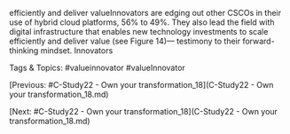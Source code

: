 efficiently and deliver valueInnovators are edging out other CSCOs in their use of hybrid 
cloud platforms, 56% to 49%. They also lead the field with 
digital infrastructure that enables new technology investments 
to scale efficiently and deliver value (see Figure 14)—
testimony to their forward-thinking mindset. Innovators 

   Tags & Topics:
   #valueinnovator
   #valueInnovator

[Previous: #C-Study22 - Own your transformation_18](C-Study22 - Own your transformation_18.md)

[Next: #C-Study22 - Own your transformation_18](C-Study22 - Own your transformation_18.md)